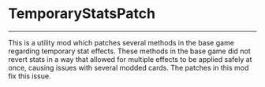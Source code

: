 # TemporaryStatsPatch
------------------

This is a utility mod which patches several methods in the base game regarding temporary stat effects. These methods in the base game did not revert stats in a way that allowed for multiple effects to be applied safely at once, causing issues with several modded cards. The patches in this mod fix this issue.

